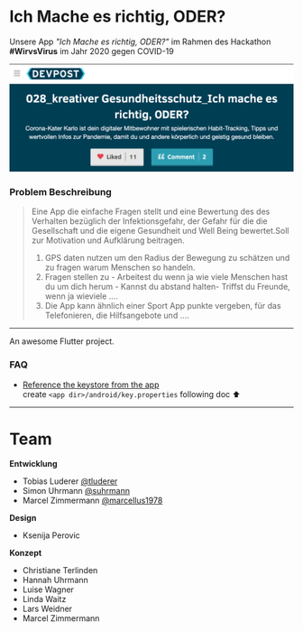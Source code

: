 # Ich Mache es richtig, ODER?

Unsere App *"Ich Mache es richtig, ODER?"* im Rahmen des Hackathon **#WirvsVirus** im Jahr 2020 gegen COVID-19

[![Link to DevPost project](https://raw.githubusercontent.com/suhrmann/IchMacheEsRichtig-ODER/master/DOCS/devpost-project.png)](https://devpost.com/software/ich-mache-es-richtig-oder)


### Problem Beschreibung
> Eine App die einfache Fragen stellt und eine Bewertung des des Verhalten bezüglich der Infektionsgefahr, der Gefahr für die die Gesellschaft und die eigene Gesundheit und Well Being bewertet.Soll zur Motivation und Aufklärung beitragen.
> 1. GPS daten nutzen um den Radius der Bewegung zu schätzen und zu fragen warum Menschen so handeln.
> 2. Fragen stellen zu - Arbeitest du wenn ja wie viele Menschen hast du um dich herum - Kannst du abstand halten- Triffst du Freunde, wenn ja wieviele ....
> 3. Die App kann ähnlich einer Sport App punkte vergeben, für das Telefonieren, die Hilfsangebote und ....


-----

An awesome Flutter project.

### FAQ
 - [Reference the keystore from the app](https://flutter.dev/docs/deployment/android#reference-the-keystore-from-the-app) <br>
    create ``<app dir>/android/key.properties`` following doc ⬆️

-----

# Team

**Entwicklung**
- Tobias Luderer [@tluderer](https://github.com/tluderer)
- Simon Uhrmann [@suhrmann](https://github.com/suhrmann)
- Marcel Zimmermann [@marcellus1978](https://github.com/marcellus1978)

**Design**
- Ksenija Perovic

**Konzept**
- Christiane Terlinden
- Hannah Uhrmann
- Luise Wagner
- Linda Waitz
- Lars Weidner
- Marcel Zimmermann
